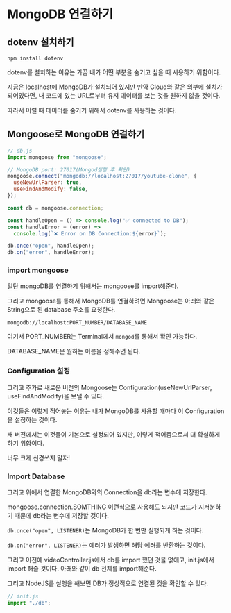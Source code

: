 # MongoDB 연결하기

## dotenv 설치하기

``` shell
npm install dotenv
```

dotenv를 설치하는 이유는 가끔 내가 어떤 부분을 숨기고 싶을 때 시용하기 위함이다.

지금은 localhost에 MongoDB가 설치되어 있지만 만약 Cloud와 같은 외부에 설치가 되어있다면, 내 코드에 있는 URL로부터 유저 데이터를 보는 것을 원하지 않을 것이다. 

따라서 이럴 때 데이터를 숨기기 위해서 dotenv를 사용하는 것이다.

## Mongoose로 MongoDB 연결하기

``` js
// db.js
import mongoose from "mongoose";

// MongoDB port: 27017(Mongod실행 후 확인)
mongoose.connect("mongodb://localhost:27017/youtube-clone", {
  useNewUrlParser: true,
  useFindAndModify: false,
});

const db = mongoose.connection;

const handleOpen = () => console.log("✅ connected to DB");
const handleError = (error) =>
  console.log(`❌ Error on DB Connection:${error}`);

db.once("open", handleOpen);
db.on("error", handleError);

```

### import mongoose 

일단 mongoDB를 연결하기 위해서는 mongoose를 import해준다. 

그리고 mongoose를 통해서 MongoDB를 연결하려면 Mongoose는 아래와 같은 String으로 된 database 주소를 요청한다.

`mongodb://localhost:PORT_NUMBER/DATABASE_NAME`

여기서 PORT_NUMBER는 Terminal에서 `mongod`를 통해서 확인 가능하다. 

DATABASE_NAME은 원하는 이름을 정해주면 된다.

### Configuration 설정

그리고 추가로 새로운 버전의 Mongoose는 Configuration(useNewUrlParser, useFindAndModify)을 보낼 수 있다.

이것들은 이렇게 적어놓는 이유는 내가 MongoDB를 사용할 때마다 이 Configuration을 설정하는 것이다.

새 버전에서는 이것들이 기본으로 설정되어 있지만, 이렇게 적어줌으로서 더 확실하게 하기 위함이다. 

너무 크게 신경쓰지 말자!

### Import Database

그리고 위에서 연결한 MongoDB와의 Connection을 db라는 변수에 저장한다.  

mongoose.connection.SOMTHING 이런식으로 사용해도 되지만 코드가 지저분하기 때문에 db라는 변수에 저장할 것이다.



`db.once("open", LISTENER)`는 MongoDB가 한 번만 실행되게 하는 것이다.

`db.on("error", LISTENER)`는 에러가 발생하면 해당 에러를 반환하는 것이다.



그리고 이전에 videoController.js에서 db를 import 했던 것을 없애고, init.js에서 import 해줄 것이다. 아래와 같이 db 전체를 import해준다. 

그리고 NodeJS를 실행을 해보면 DB가 정상적으로 연결된 것을 확인할 수 있다. 

``` js
// init.js
import "./db";
```

